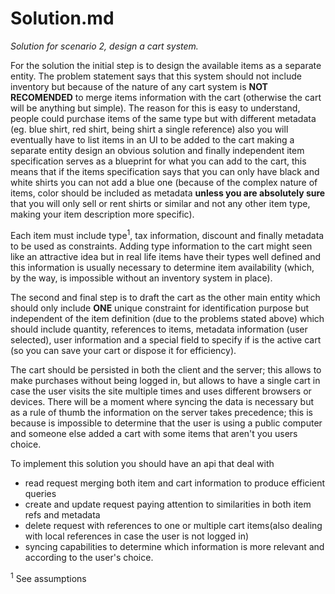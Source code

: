 # Solution.md

*Solution for scenario 2, design a cart system.*

For the solution the initial step is to design the available items as a
separate entity. The problem statement says that this system should
not include inventory but because of the nature of any cart system is **NOT
RECOMENDED** to merge items information with the cart (otherwise the cart
will be anything but simple). The reason for this is easy to understand,
people could purchase items of the same type but with different
metadata (eg. blue shirt, red shirt, being shirt a single reference) also
you will eventually have to list items in an UI to be added to the cart making
a separate entity design an obvious solution and finally independent item
specification serves as a blueprint for what you can add to the cart, this means
that if the items specification says that you can only have black and white shirts
you can not add a blue one (because of the complex nature of items, color should be
included as metadata **unless you are absolutely sure** that you will only sell or rent
shirts or similar and not any other item type, making your item description more specific).

Each item must include type<sup>1</sup>, tax information, discount and finally metadata
to be used as constraints. Adding type information to the cart might seen like an attractive
idea but in real life items have their types well defined and this information is
usually necessary to determine item availability (which, by the way, is impossible
without an inventory system in place).

The second and final step is to draft the cart as the other main entity which
should only include **ONE** unique constraint for identification purpose but
independent of the item definition (due to the problems stated above) which should
include quantity, references to items, metadata information (user selected),
user information and a special field to specify if is the active cart (so you can
save your cart or dispose it for efficiency).

The cart should be persisted in both the client and the server; this allows to
make purchases without being logged in, but allows to have a single cart in case
the user visits the site multiple times and uses different browsers or devices. There
will be a moment where syncing the data is necessary but as a rule of thumb the information
on the server takes precedence; this is because is impossible
to determine that the user is using a public computer and someone else added a cart
with some items that aren't you users choice.

To implement this solution you should have an api that deal with

* read request merging both item and cart information to produce efficient queries
* create and update request paying attention to similarities in both item refs and metadata
* delete request with references to one or multiple cart items(also dealing with local
references in case the user is not logged in)
* syncing capabilities to determine which information is more relevant and according
to the user's choice.

<sup>1</sup> See assumptions